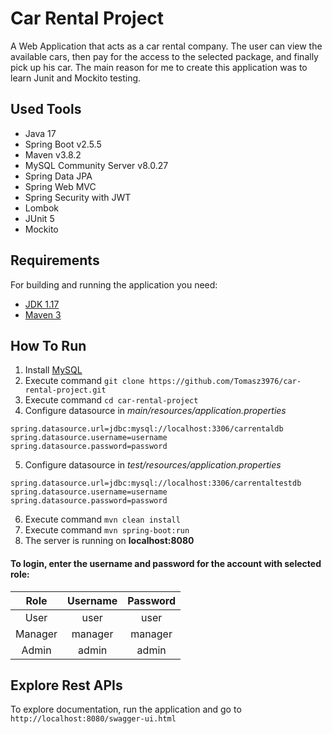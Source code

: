 # Car Rental Project

A Web Application that acts as a car rental company. The user can view the available cars, then pay for the access to the selected package, and finally pick up his car. The main reason for me to create this application was to learn Junit and Mockito testing.

## Used Tools

- Java 17
- Spring Boot v2.5.5
- Maven v3.8.2
- MySQL Community Server v8.0.27
- Spring Data JPA
- Spring Web MVC
- Spring Security with JWT
- Lombok
- JUnit 5
- Mockito

## Requirements

For building and running the application you need:

- [JDK 1.17](https://www.oracle.com/java/technologies/downloads/)
- [Maven 3](https://maven.apache.org/download.cgi)

## How To Run

1. Install [MySQL](https://dev.mysql.com/downloads/installer/)
2. Execute command `git clone https://github.com/Tomasz3976/car-rental-project.git`
3. Execute command `cd car-rental-project`
4. Configure datasource in *main/resources/application.properties*
```
spring.datasource.url=jdbc:mysql://localhost:3306/carrentaldb
spring.datasource.username=username
spring.datasource.password=password
```
5. Configure datasource in *test/resources/application.properties*
```
spring.datasource.url=jdbc:mysql://localhost:3306/carrentaltestdb
spring.datasource.username=username
spring.datasource.password=password
```
6. Execute command `mvn clean install`
7. Execute command `mvn spring-boot:run`
8. The server is running on **localhost:8080**

#### To login, enter the username and password for the account with selected role:
|   Role  	| Username 	| Password 	|
|:-------:	|:--------:	|:--------:	|
|   User  	|   user   	|   user   	|
| Manager 	|  manager 	|  manager 	|
|  Admin  	|   admin  	|   admin  	|

## Explore Rest APIs

To explore documentation, run the application and go to `http://localhost:8080/swagger-ui.html`

